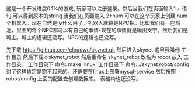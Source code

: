 这是一个开发进度0.1%的游戏, 玩家可以注册登录。然后当我们在页面输入1 + 语句 可以得到原本的string
当我们在页面输入 2+num 可以在这个玩家上创建 num个机器人。现在自然是没什么用了。机器人就算是NPC把。比如我们有一座城池，里面的每个NPC都可以有自己的事情-现在的事情就是输出文字。然后我们是城主。城主的逻辑还没写。NPC的逻辑也还没写。

先下载 https://github.com/cloudwu/skynet.git 然后进入skynet 这里我叫他 工作目录
然后下载本skynet_robot 然后重命名 skynet_rebot 改名为 robot 放入  工作目录。
 工作目录下 命令: make 'linux'
 工作目录下 命令: ./skynet robot/config 对了这样肯定是跑不起来的。还需要在linux上部署mysql-service 然后按照 robot/config 上面的配置去创建数据库。
 表结构也还没写。
